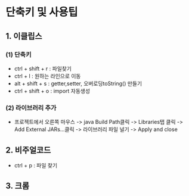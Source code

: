 # 단축키 및 사용팁
## 1. 이클립스
### (1) 단축키
* ctrl + shift + r : 파일찾기
* ctrl + l : 원하는 라인으로 이동
* alt + shift + s : getter,setter, 오버로딩toString() 만들기
* ctrl + shift + o : import 자동생성

### (2) 라이브러리 추가
* 프로젝트에서 오른쪽 마우스 -> java Build Path클릭 -> Libraries탭 클릭 -> Add External JARs...클릭 -> 라이브러리 파일 널기 -> Apply and close

## 2. 비주얼코드
* ctrl + p : 파일 찾기

## 3. 크롬
